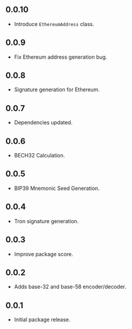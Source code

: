 ## 0.0.10

* Introduce `EthereumAddress` class.

## 0.0.9

* Fix Ethereum address generation bug.

## 0.0.8

* Signature generation for Ethereum.

## 0.0.7

* Dependencies updated.

## 0.0.6

* BECH32 Calculation.

## 0.0.5

* BIP39 Mnemonic Seed Generation.

## 0.0.4

* Tron signature generation.

## 0.0.3

* Improve package score.

## 0.0.2

* Adds base-32 and base-58 encoder/decoder.

## 0.0.1

* Initial package release.
